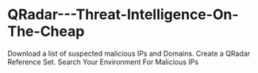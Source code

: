 # QRadar---Threat-Intelligence-On-The-Cheap
Download a list of suspected malicious IPs and Domains. Create a QRadar Reference Set. Search Your Environment For Malicious IPs
